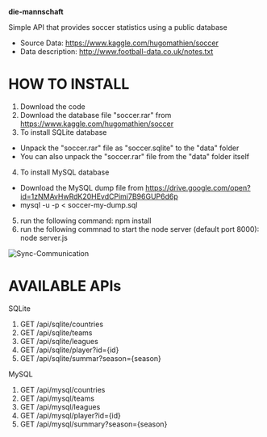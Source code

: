 <b>die-mannschaft</b>

Simple API that provides soccer statistics using a public database

- Source Data: https://www.kaggle.com/hugomathien/soccer
- Data description: http://www.football-data.co.uk/notes.txt

HOW TO INSTALL
==============

1) Download the code
2) Download the database file "soccer.rar" from https://www.kaggle.com/hugomathien/soccer
3) To install SQLite database 
- Unpack the "soccer.rar" file as "soccer.sqlite" to the "data" folder
- You can also unpack the "soccer.rar" file from the "data" folder itself
4) To install MySQL database
- Download the MySQL dump file from https://drive.google.com/open?id=1zNMAvHwRdK20HEvdCPimi7B96GUP6d6p
- mysql -u <user> -p < soccer-my-dump.sql
5) run the following command:
    npm install
6) run the following commnad to start the node server (default port 8000):
    node server.js

![Sync-Communication](https://user-images.githubusercontent.com/24611413/62988743-70f0dc00-be13-11e9-9cb9-be8c10d1d3e7.jpg)

AVAILABLE APIs
==============

SQLite
1) GET /api/sqlite/countries
2) GET /api/sqlite/teams
3) GET /api/sqlite/leagues
4) GET /api/sqlite/player?id={id}
5) GET /api/sqlite/summar?season={season}

MySQL
1) GET /api/mysql/countries
2) GET /api/mysql/teams
3) GET /api/mysql/leagues
4) GET /api/mysql/player?id={id}
5) GET /api/mysql/summary?season={season}
